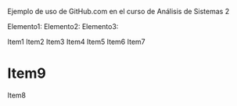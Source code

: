 Ejemplo de uso de GitHub.com en el curso de Análisis de Sistemas 2


Elemento1:
Elemento2:
Elemento3:


Item1
Item2
Item3
Item4
Item5
Item6
Item7

Item9
=======
Item8

